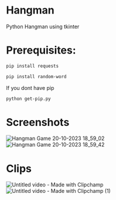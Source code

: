 # Hangman
Python Hangman using tkinter

# Prerequisites: 

```bash
pip install requests
```
```bash
pip install random-word
```
If you dont have pip
```bash
python get-pip.py
```

# Screenshots
![Hangman Game 20-10-2023 18_59_02](https://github.com/TheGhossst/Hangman/assets/116820865/0d4912f6-8d80-46d8-a655-2ec6bee8a3ba)
![Hangman Game 20-10-2023 18_59_42](https://github.com/TheGhossst/Hangman/assets/116820865/5a855497-7bab-4ce7-93f6-baf21e069945)


# Clips
![Untitled video - Made with Clipchamp](https://github.com/TheGhossst/Hangman/assets/116820865/2e67a53b-94de-4631-b038-61e9a455ad8d)
![Untitled video - Made with Clipchamp (1)](https://github.com/TheGhossst/Hangman/assets/116820865/705028cd-a023-498c-9004-6d47e141aaeb)
